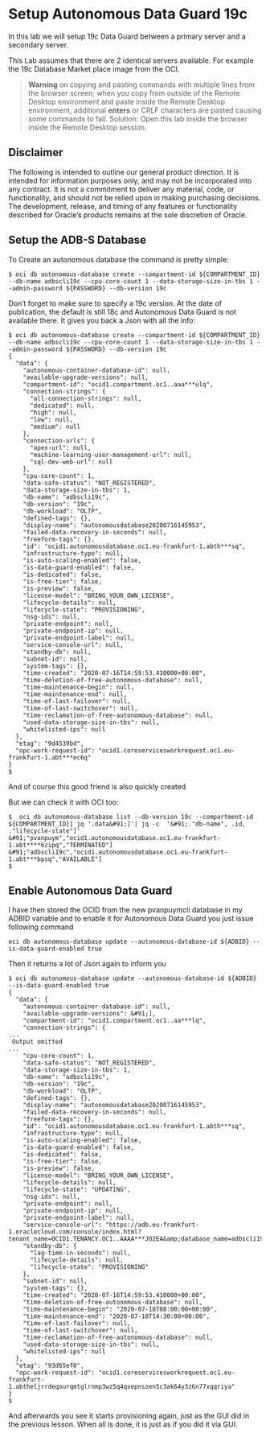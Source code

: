 # Setup Autonomous Data Guard 19c 

In this lab we will setup 19c Data Guard between a primary server and a secondary server. 

This Lab assumes that there are 2 identical servers available. For example the 19c Database Market place image from the OCI. 



> **Warning** on copying and pasting commands with multiple lines from the browser screen; when you copy from outside of the Remote Desktop environment and paste inside the Remote Desktop environment, additional **enters** or CRLF characters are pasted causing some commands to fail. Solution: Open this lab inside the browser inside the Remote Desktop session.

## Disclaimer ##
The following is intended to outline our general product direction. It is intended for information purposes only, and may not be incorporated into any contract. It is not a commitment to deliver any material, code, or functionality, and should not be relied upon in making purchasing decisions. The development, release, and timing of any features or functionality described for Oracle’s products remains at the sole discretion of Oracle.

## Setup the ADB-S Database

To Create an autonomous database the command is pretty simple:


````
$ oci db autonomous-database create --compartment-id ${COMPARTMENT_ID} --db-name adbscli19c --cpu-core-count 1 --data-storage-size-in-tbs 1 --admin-password ${PASSWORD} --db-version 19c
````

Don’t forget to make sure to specify a 19c version. At the date of publication, the default is still 18c and Autonomous Data Guard is not available there. It gives you back a Json with all the info:

````
$ oci db autonomous-database create --compartment-id ${COMPARTMENT_ID} --db-name adbscli19c --cpu-core-count 1 --data-storage-size-in-tbs 1 --admin-password ${PASSWORD} --db-version 19c
{
  "data": {
    "autonomous-container-database-id": null,
    "available-upgrade-versions": null,
    "compartment-id": "ocid1.compartment.oc1..aaa***ulq",
    "connection-strings": {
      "all-connection-strings": null,
      "dedicated": null,
      "high": null,
      "low": null,
      "medium": null
    },
    "connection-urls": {
      "apex-url": null,
      "machine-learning-user-management-url": null,
      "sql-dev-web-url": null
    },
    "cpu-core-count": 1,
    "data-safe-status": "NOT_REGISTERED",
    "data-storage-size-in-tbs": 1,
    "db-name": "adbscli19c",
    "db-version": "19c",
    "db-workload": "OLTP",
    "defined-tags": {},
    "display-name": "autonomousdatabase20200716145953",
    "failed-data-recovery-in-seconds": null,
    "freeform-tags": {},
    "id": "ocid1.autonomousdatabase.oc1.eu-frankfurt-1.abth***sq",
    "infrastructure-type": null,
    "is-auto-scaling-enabled": false,
    "is-data-guard-enabled": false,
    "is-dedicated": false,
    "is-free-tier": false,
    "is-preview": false,
    "license-model": "BRING_YOUR_OWN_LICENSE",
    "lifecycle-details": null,
    "lifecycle-state": "PROVISIONING",
    "nsg-ids": null,
    "private-endpoint": null,
    "private-endpoint-ip": null,
    "private-endpoint-label": null,
    "service-console-url": null,
    "standby-db": null,
    "subnet-id": null,
    "system-tags": {},
    "time-created": "2020-07-16T14:59:53.410000+00:00",
    "time-deletion-of-free-autonomous-database": null,
    "time-maintenance-begin": null,
    "time-maintenance-end": null,
    "time-of-last-failover": null,
    "time-of-last-switchover": null,
    "time-reclamation-of-free-autonomous-database": null,
    "used-data-storage-size-in-tbs": null,
    "whitelisted-ips": null
  },
  "etag": "9d4539bd",
  "opc-work-request-id": "ocid1.coreservicesworkrequest.oc1.eu-frankfurt-1.abt***ec6q"
}
$
````

And of course this good friend is also quickly created


But we can check it with OCI too:

````
$  oci db autonomous-database list --db-version 19c --compartment-id ${COMPARTMENT_ID}| jq '.data&#91;]'| jq -c  '&#91;."db-name", .id, ."lifecycle-state"]'
&#91;"pvanpuym","ocid1.autonomousdatabase.oc1.eu-frankfurt-1.abt****6zipq","TERMINATED"]
&#91;"adbscli19c","ocid1.autonomousdatabase.oc1.eu-frankfurt-1.abt***bpsq","AVAILABLE"]
$
````
## Enable Autonomous Data Guard ##

I have then stored the OCID from the new pvanpuymcli database in my ADBID variable and to enable it for Autonomous Data Guard you just issue following command

````
oci db autonomous-database update --autonomous-database-id ${ADBID} --is-data-guard-enabled true
````

Then it returns a lot of Json again to inform you

````
$ oci db autonomous-database update --autonomous-database-id ${ADBID} --is-data-guard-enabled true
{
  "data": {
    "autonomous-container-database-id": null,
    "available-upgrade-versions": &#91;],
    "compartment-id": "ocid1.compartment.oc1..aa***lq",
    "connection-strings": {
...     
 Output omitted
...
    "cpu-core-count": 1,
    "data-safe-status": "NOT_REGISTERED",
    "data-storage-size-in-tbs": 1,
    "db-name": "adbscli19c",
    "db-version": "19c",
    "db-workload": "OLTP",
    "defined-tags": {},
    "display-name": "autonomousdatabase20200716145953",
    "failed-data-recovery-in-seconds": null,
    "freeform-tags": {},
    "id": "ocid1.autonomousdatabase.oc1.eu-frankfurt-1.abth***sq",
    "infrastructure-type": null,
    "is-auto-scaling-enabled": false,
    "is-data-guard-enabled": false,
    "is-dedicated": false,
    "is-free-tier": false,
    "is-preview": false,
    "license-model": "BRING_YOUR_OWN_LICENSE",
    "lifecycle-details": null,
    "lifecycle-state": "UPDATING",
    "nsg-ids": null,
    "private-endpoint": null,
    "private-endpoint-ip": null,
    "private-endpoint-label": null,
    "service-console-url": "https://adb.eu-frankfurt-1.oraclecloud.com/console/index.html?tenant_name=OCID1.TENANCY.OC1..AAAA***JO2EA&amp;database_name=adbscli19c&amp;service_type=ATP",
    "standby-db": {
      "lag-time-in-seconds": null,
      "lifecycle-details": null,
      "lifecycle-state": "PROVISIONING"
    },
    "subnet-id": null,
    "system-tags": {},
    "time-created": "2020-07-16T14:59:53.410000+00:00",
    "time-deletion-of-free-autonomous-database": null,
    "time-maintenance-begin": "2020-07-18T08:00:00+00:00",
    "time-maintenance-end": "2020-07-18T14:30:00+00:00",
    "time-of-last-failover": null,
    "time-of-last-switchover": null,
    "time-reclamation-of-free-autonomous-database": null,
    "used-data-storage-size-in-tbs": null,
    "whitelisted-ips": null
  },
  "etag": "93d65ef0",
  "opc-work-request-id": "ocid1.coreservicesworkrequest.oc1.eu-frankfurt-1.abtheljrrdeqourqmtglrnmp3wz5q4qvepnszen5c3ak64y3z6n77xqqriya"
}
$
````

And afterwards you see it starts provisioning again, just as the GUI did in the previous lesson. When all is done, it is just as if you did it via GUI.
